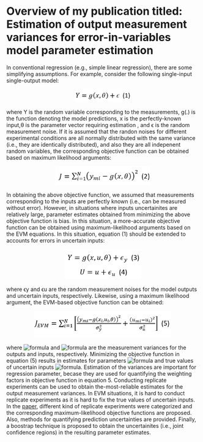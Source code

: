 # Overview of my publication titled: Estimation of output measurement variances for error-in-variables model parameter estimation

In conventional regression (e.g., simple linear regression), there are some simplifying assumptions. For example, consider the following single-input single-output model:
   
 <p align="center"><img src="https://github.com/kaveh7293/EVM-based-Regression/blob/main/Screenshot%202022-07-08%20144535.png" width="150"></p>
 where Y is the random variable corresponding to the measurements, g(.) is the function denoting the model predictions, x is the perfectly-known input,θ is the parameter vector requiring estimation , and ϵ is the random measurement noise. If it is assumed that the randon noises for different experimental conditions are all normally distributed with the same variance (i.e., they are identically distributed), and also they are all indepenent random variables, the corresponding objective function can be obtained based on maximum likelihood arguments:
 
 <p align="center"><img src="https://github.com/kaveh7293/EVM-based-Regression/blob/main/Screenshot%202022-06-26%20143650.png" width="250"></p>
In obtaining the above objective function, we assumed that measurements corresponding to the inputs are perfectly known (i.e., can be measured without error). However, in situations where inputs uncertainites are relatively large, parameter estimates obtained from minimizing the above objective function is bias. In this situation, a more-accurate objective function can be obtained using maximum-likelihood arguments based on the EVM equations. In this situation, equation (1) should be extended to accounts for errors in uncertain inputs:

<p align="center"><img src="https://github.com/kaveh7293/EVM-based-Regression/blob/main/Screenshot%202022-07-08%20144957.png"  width="200"></p>
                                                                     
where ϵy and ϵu are the random measurement noises for the model outputs and uncertain inputs, respectively. Likewise, using a maximum likelihood argument, the EVM-based objective function can be obtained:

<p align="center"><img src="https://github.com/kaveh7293/EVM-based-Regression/blob/main/Screenshot%202022-07-08%20142541.png"  width="360"></p>

where ![formula](https://render.githubusercontent.com/render/math?math=\sigma_y^2) and ![formula](https://render.githubusercontent.com/render/math?math=\sigma_u^2) are the measurement variances for the outputs and inputs, respectively. Minimizing the objective function in equation (5) results in estimates for parameters ![formula](https://render.githubusercontent.com/render/math?math=\theta) and true values of uncertain inputs ![formula](https://render.githubusercontent.com/render/math?math=u_i). Estimation of the variances are important for regression parameter, becase they are used for quantifying the weighting factors in objective function in equation 5. Conducting replicate experiments can be used to obtain the-most-reliable estimates for the output measurement variances. In EVM situations, it is hard to conduct replicate experiments as it is hard to fix the true values of uncertain inputs. In the [paper](https://aiche.onlinelibrary.wiley.com/doi/full/10.1002/aic.17735), different kind of replicate experiments were categorized and the corresponding maximum-likelihood objective functions are proposed. Also, methods for quantifying prediction uncertainties are provided. Finally, a boostrap technique is proposed to obtain the uncertainites  (i.e., joint confidence regions) in the resulting parameter estimates.
 
